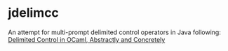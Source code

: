 # jdelimcc

An attempt for multi-prompt delimited control operators in Java following: [Delimited Control in OCaml, Abstractly and Concretely](http://okmij.org/ftp/continuations/caml-shift-journal.pdf)
